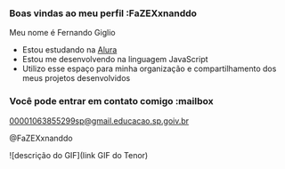 ### Boas vindas ao meu perfil :FaZEXxnanddo

Meu nome é Fernando Giglio

- Estou estudando na [Alura](https://www.alura.com.br)
- Estou me desenvolvendo na linguagem JavaScript
- Utilizo esse espaço para minha organização e compartilhamento dos meus projetos desenvolvidos

### Você pode entrar em contato comigo :mailbox

00001063855299sp@gmail.educacao.sp.goiv.br

@FaZEXxnanddo

![descrição do GIF](link GIF do Tenor)
